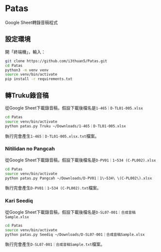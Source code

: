 # Patas

Google Sheet轉錄音稿程式

## 設定環境

開「終端機」，輸入：

```bash
git clone https://github.com/i3thuan5/Patas.git
cd Patas
python3 -m venv venv
source venv/bin/activate
pip install -r requirements.txt
```

## 轉Truku錄音稿

從Google Sheet下載錄音稿，假設下載後檔名是`1-465｜D-TL01-005.xlsx`

```bash
cd Patas
source venv/bin/activate
python patas.py Truku ~/Downloads/1-465｜D-TL01-005.xlsx
```

執行完會產生`1-465｜D-TL01-005.xlsx.txt`檔案。

### Nitilidan no Pangcah

從Google Sheet下載錄音稿，假設下載後檔名是`D-PV01｜1~534 (C-PL002).xlsx`

```bash
cd Patas
source venv/bin/activate
python patas.py Pangcah ~/Downloads/D-PV01｜1\~534\ \(C-PL002\).xlsx
```

執行完會產生`D-PV01｜1~534 (C-PL002).txt`檔案。

### Kari Seediq

從Google Sheet下載錄音稿，假設下載後檔名是`D-SL07-001｜合成音稿Sample.xlsx`

```bash
cd Patas
source venv/bin/activate
python patas.py Seediq ~/Downloads/D-SL07-001｜合成音稿Sample.xlsx
```

執行完會產生`D-SL07-001｜合成音稿Sample.txt`檔案。
